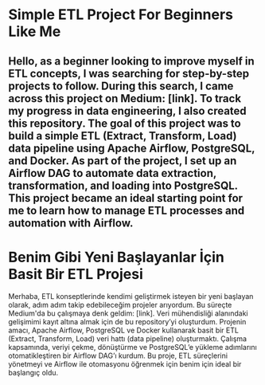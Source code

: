 # Simple ETL Project For Beginners Like Me

Hello, as a beginner looking to improve myself in ETL concepts, I was searching for step-by-step projects to follow. During this search, I came across this project on Medium: [link]. To track my progress in data engineering, I also created this repository. The goal of this project was to build a simple ETL (Extract, Transform, Load) data pipeline using Apache Airflow, PostgreSQL, and Docker. As part of the project, I set up an Airflow DAG to automate data extraction, transformation, and loading into PostgreSQL. This project became an ideal starting point for me to learn how to manage ETL processes and automation with Airflow.
------------------------------------------------------------------------------------------------------------------------------------------------------------------------------------------------------------------------
# Benim Gibi Yeni Başlayanlar İçin Basit Bir ETL Projesi
Merhaba, ETL konseptlerinde kendimi geliştirmek isteyen bir yeni başlayan olarak, adım adım takip edebileceğim projeler arıyordum. Bu süreçte Medium'da bu çalışmaya denk geldim: [link]. Veri mühendisliği alanındaki gelişimimi kayıt altına almak için de bu repository’yi oluşturdum. Projenin amacı, Apache Airflow, PostgreSQL ve Docker kullanarak basit bir ETL (Extract, Transform, Load) veri hattı (data pipeline) oluşturmaktı. Çalışma kapsamında, veriyi çekme, dönüştürme ve PostgreSQL’e yükleme adımlarını otomatikleştiren bir Airflow DAG’ı kurdum. Bu proje, ETL süreçlerini yönetmeyi ve Airflow ile otomasyonu öğrenmek için benim için ideal bir başlangıç oldu.
